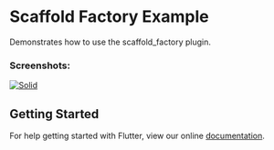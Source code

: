 # Scaffold Factory Example

Demonstrates how to use the scaffold_factory plugin.

### Screenshots:

[![Solid](http://s8.picofile.com/file/8342516450/Screenshot_20181112_160529.jpg)](http://s8.picofile.com/file/8342516450/Screenshot_20181112_160529.jpg)


## Getting Started

For help getting started with Flutter, view our online
[documentation](https://flutter.io/).
